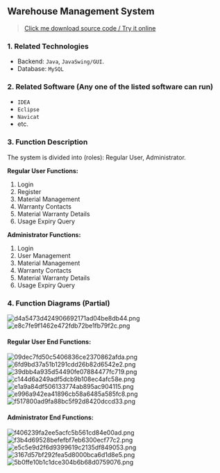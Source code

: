## Warehouse Management System

> [Click me download source code / Try it online](https://www.devquizdone.online/detail/28963a1938184d55baf9e279fc00db10/ghb20250917) 

### 1. Related Technologies
- Backend: `Java`, `JavaSwing/GUI`.
- Database: `MySQL`

### 2. Related Software (Any one of the listed software can run)
- `IDEA`
- `Eclipse`
- `Navicat`
- etc.

### 3. Function Description
The system is divided into (roles): Regular User, Administrator.

**Regular User Functions:**
1. Login
2. Register
3. Material Management
4. Warranty Contacts
5. Material Warranty Details
6. Usage Expiry Query


**Administrator Functions:**
1. Login
2. User Management
3. Material Management
4. Warranty Contacts
5. Material Warranty Details
6. Usage Expiry Query

### 4. Function Diagrams (Partial)
![d4a5473d424906692171ad04be8db44.png](https://store.ptcc9.top/notmaker/user_upload/ba15bc64d0b24c178659372c9c4386bd/2024-03-02%2000:58:37_d4a5473d424906692171ad04be8db44.png)
![e8c7fe9f1462e472fdb72be1fb79f2c.png](https://store.ptcc9.top/notmaker/user_upload/ba15bc64d0b24c178659372c9c4386bd/2024-03-02%2000:58:39_e8c7fe9f1462e472fdb72be1fb79f2c.png)
#### Regular User End Functions:
![09dec7fd50c5406836ce2370862afda.png](https://store.ptcc9.top/notmaker/user_upload/ba15bc64d0b24c178659372c9c4386bd/2024-03-02%2000:58:48_09dec7fd50c5406836ce2370862afda.png)
![6fd9bd37a51b1291cdd26b82d6542e2.png](https://store.ptcc9.top/notmaker/user_upload/ba15bc64d0b24c178659372c9c4386bd/2024-03-02%2000:58:42_6fd9bd37a51b1291cdd26b82d6542e2.png)
![39dbb4a935d54490fe07884477fc719.png](https://store.ptcc9.top/notmaker/user_upload/ba15bc64d0b24c178659372c9c4386bd/2024-03-02%2000:58:51_39dbb4a935d54490fe07884477fc719.png)
![c144d6a249adf5dcb9b108ec4afc58e.png](https://store.ptcc9.top/notmaker/user_upload/ba15bc64d0b24c178659372c9c4386bd/2024-03-02%2000:58:54_c144d6a249adf5dcb9b108ec4afc58e.png)
![e1a9a84df506133774ab895ac904115.png](https://store.ptcc9.top/notmaker/user_upload/ba15bc64d0b24c178659372c9c4386bd/2024-03-02%2000:58:57_e1a9a84df506133774ab895ac904115.png)
![e996a942ea41896cb58a6485a585fc8.png](https://store.ptcc9.top/notmaker/user_upload/ba15bc64d0b24c178659372c9c4386bd/2024-03-02%2000:59:00_e996a942ea41896cb58a6485a585fc8.png)
![f517800ad9fa88bc5f92d8420dccd33.png](https://store.ptcc9.top/notmaker/user_upload/ba15bc64d0b24c178659372c9c4386bd/2024-03-02%2000:59:02_f517800ad9fa88bc5f92d8420dccd33.png)
#### Administrator End Functions:
![f406239fa2ee5acfc5b561cd84e00ad.png](https://store.ptcc9.top/notmaker/user_upload/ba15bc64d0b24c178659372c9c4386bd/2024-03-02%2000:59:10_f406239fa2ee5acfc5b561cd84e00ad.png)
![f3b4d69528befefbf7eb6300ecf77c2.png](https://store.ptcc9.top/notmaker/user_upload/ba15bc64d0b24c178659372c9c4386bd/2024-03-02%2000:59:12_f3b4d69528befefbf7eb6300ecf77c2.png)
![e5c5e9d2f6d9399619c2135df849053.png](https://store.ptcc9.top/notmaker/user_upload/ba15bc64d0b24c178659372c9c4386bd/2024-03-02%2000:59:15_e5c5e9d2f6d9399619c2135df849053.png)
![3167d57bf292fea5d8000bca6d1d8e5.png](https://store.ptcc9.top/notmaker/user_upload/ba15bc64d0b24c178659372c9c4386bd/2024-03-02%2000:59:18_3167d57bf292fea5d8000bca6d1d8e5.png)
![5b0ffe10b1c1dce304b6b68d0759076.png](https://store.ptcc9.top/notmaker/user_upload/ba15bc64d0b24c178659372c9c4386bd/2024-03-02%2000:59:21_5b0ffe10b1c1dce304b6b68d0759076.png)

